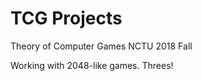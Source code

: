 # TCG Projects
Theory of Computer Games NCTU 2018 Fall<br>
<p>Working with 2048-like games. Threes!<p>
